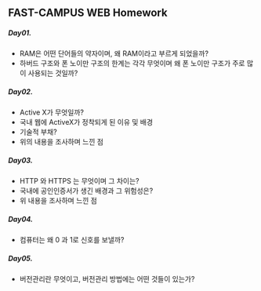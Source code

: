 ## FAST-CAMPUS WEB Homework

##### Day01.
- RAM은 어떤 단어들의 약자이며, 왜 RAM이라고 부르게 되었을까?
- 하버드 구조와 폰 노이만 구조의 한계는 각각 무엇이며 왜 폰 노이만 구조가 주로 많이 사용되는 것일까?

##### Day02.
- Active X가 무엇일까?
- 국내 웹에 ActiveX가 정착되게 된 이유 및 배경
- 기술적 부채?
- 위의 내용을 조사하며 느낀 점

##### Day03.
- HTTP 와 HTTPS 는 무엇이며 그 차이는?
- 국내에 공인인증서가 생긴 배경과 그 위험성은?
- 위 내용을 조사하며 느낀 점

##### Day04.
- 컴퓨터는 왜 0 과 1로 신호를 보낼까?

##### Day05.
- 버전관리란 무엇이고, 버전관리 방법에는 어떤 것들이 있는가?
